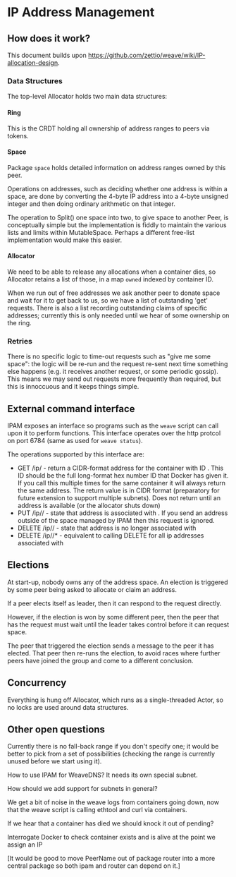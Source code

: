 # IP Address Management

## How does it work?

This document builds upon
https://github.com/zettio/weave/wiki/IP-allocation-design.

### Data Structures

The top-level Allocator holds two main data structures:

#### Ring

This is the CRDT holding all ownership of address ranges to peers via
tokens.


#### Space

Package `space` holds detailed information on address ranges owned by this peer.

Operations on addresses, such as deciding whether one address is
within a space, are done by converting the 4-byte IP address into a
4-byte unsigned integer and then doing ordinary arithmetic on that
integer.

The operation to Split() one space into two, to give space to another
Peer, is conceptually simple but the implementation is fiddly to
maintain the various lists and limits within MutableSpace. Perhaps a
different free-list implementation would make this easier.



#### Allocator

We need to be able to release any allocations when a container dies, so
Allocator retains a list of those, in a map `owned` indexed by container ID.

When we run out of free addresses we ask another peer to donate space
and wait for it to get back to us, so we have a list of outstanding
'get' requests.  There is also a list recording outstanding claims of
specific addresses; currently this is only needed until we hear of
some ownership on the ring.

### Retries

There is no specific logic to time-out requests such as "give me some
space": the logic will be re-run and the request re-sent next time
something else happens (e.g. it receives another request, or some
periodic gossip). This means we may send out requests more frequently
than required, but this is innoccuous and it keeps things simple.


## External command interface

IPAM exposes an interface so programs such as the `weave` script can
call upon it to perform functions. This interface operates over the
http protcol on port 6784 (same as used for `weave status`).

The operations supported by this interface are:

  * GET /ip/<containerid> - return a CIDR-format address for the
    container with ID <containerid>.  This ID should be the full
    long-format hex number ID that Docker has given it.  If you call
    this multiple times for the same container it will always return
    the same address. The return value is in CIDR format (preparatory
    for future extension to support multiple subnets). Does not return
    until an address is available (or the allocator shuts down)
  * PUT /ip/<containerid>/<ip> - state that address <ip> is associated
    with <containerid>.  If you send an address outside of the space
    managed by IPAM then this request is ignored.
  * DELETE /ip/<containerid>/<ip> - state that address <ip> is no
    longer associated with <containerid>
  * DELETE /ip/<containerid>/* - equivalent to calling DELETE for all
    ip addresses associated with <containerid>

## Elections

At start-up, nobody owns any of the address space.  An election is
triggered by some peer being asked to allocate or claim an address.

If a peer elects itself as leader, then it can respond to the request directly.

However, if the election is won by some different peer, then the peer
that has the request must wait until the leader takes control before
it can request space.

The peer that triggered the election sends a message to the peer it
has elected.  That peer then re-runs the election, to avoid races
where further peers have joined the group and come to a different conclusion.


## Concurrency

Everything is hung off Allocator, which runs as a single-threaded
Actor, so no locks are used around data structures.

## Other open questions

Currently there is no fall-back range if you don't specify one; it
would be better to pick from a set of possibilities (checking
the range is currently unused before we start using it).

How to use IPAM for WeaveDNS?  It needs its own special subnet.

How should we add support for subnets in general?

We get a bit of noise in the weave logs from containers going down,
now that the weave script is calling ethtool and curl via containers.

If we hear that a container has died we should knock it out of pending?

Interrogate Docker to check container exists and is alive at the point we assign an IP

[It would be good to move PeerName out of package router into a more
central package so both ipam and router can depend on it.]
